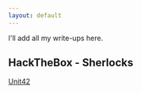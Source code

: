 ```yaml
---
layout: default
---
```


I'll add all my write-ups here.

## HackTheBox - Sherlocks

<a href="/blog/write-ups/sherlocks-unit42.html">Unit42</a>
